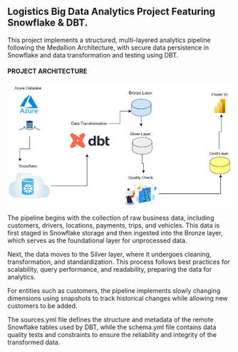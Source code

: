 ## Logistics Big Data Analytics Project Featuring Snowflake & DBT.

This project implements a structured, multi-layered analytics pipeline following the Medallion Architecture, with secure data persistence in Snowflake and data transformation and testing using DBT.

#### PROJECT ARCHITECTURE
<div align="center">
  <img src="https://github.com/fredie7/dbt-snowflake-analytics/blob/main/logistics_proj/images/snow.png?raw=true" />
  <br>
   <sub><b></b> </sub>
</div>

The pipeline begins with the collection of raw business data, including customers, drivers, locations, payments, trips, and vehicles. This data is first staged in Snowflake storage and then ingested into the Bronze layer, which serves as the foundational layer for unprocessed data.

Next, the data moves to the Silver layer, where it undergoes cleaning, transformation, and standardization. This process follows best practices for scalability, query performance, and readability, preparing the data for analytics.

For entities such as customers, the pipeline implements slowly changing dimensions using snapshots to track historical changes while allowing new customers to be added.

The sources.yml file defines the structure and metadata of the remote Snowflake tables used by DBT, while the schema.yml file contains data quality tests and constraints to ensure the reliability and integrity of the transformed data.
